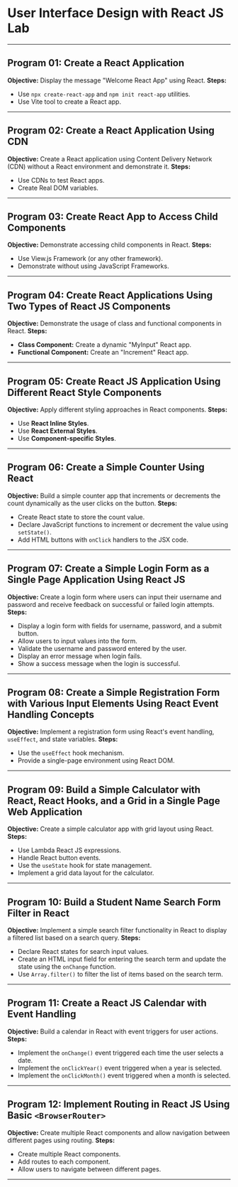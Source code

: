 # User Interface Design with React JS Lab

---

## Program 01: Create a React Application
**Objective:** Display the message "Welcome React App" using React.
**Steps:**
- Use `npx create-react-app` and `npm init react-app` utilities.
- Use Vite tool to create a React app.

---

## Program 02: Create a React Application Using CDN
**Objective:** Create a React application using Content Delivery Network (CDN) without a React environment and demonstrate it.
**Steps:**
- Use CDNs to test React apps.
- Create Real DOM variables.

---

## Program 03: Create React App to Access Child Components
**Objective:** Demonstrate accessing child components in React.
**Steps:**
- Use View.js Framework (or any other framework).
- Demonstrate without using JavaScript Frameworks.

---

## Program 04: Create React Applications Using Two Types of React JS Components
**Objective:** Demonstrate the usage of class and functional components in React.
**Steps:**
- **Class Component:** Create a dynamic "MyInput" React app.
- **Functional Component:** Create an "Increment" React app.

---

## Program 05: Create React JS Application Using Different React Style Components
**Objective:** Apply different styling approaches in React components.
**Steps:**
- Use **React Inline Styles**.
- Use **React External Styles**.
- Use **Component-specific Styles**.

---

## Program 06: Create a Simple Counter Using React
**Objective:** Build a simple counter app that increments or decrements the count dynamically as the user clicks on the button.
**Steps:**
- Create React state to store the count value.
- Declare JavaScript functions to increment or decrement the value using `setState()`.
- Add HTML buttons with `onClick` handlers to the JSX code.

---

## Program 07: Create a Simple Login Form as a Single Page Application Using React JS
**Objective:** Create a login form where users can input their username and password and receive feedback on successful or failed login attempts.
**Steps:**
- Display a login form with fields for username, password, and a submit button.
- Allow users to input values into the form.
- Validate the username and password entered by the user.
- Display an error message when login fails.
- Show a success message when the login is successful.

---

## Program 08: Create a Simple Registration Form with Various Input Elements Using React Event Handling Concepts
**Objective:** Implement a registration form using React's event handling, `useEffect`, and state variables.
**Steps:**
- Use the `useEffect` hook mechanism.
- Provide a single-page environment using React DOM.

---

## Program 09: Build a Simple Calculator with React, React Hooks, and a Grid in a Single Page Web Application
**Objective:** Create a simple calculator app with grid layout using React.
**Steps:**
- Use Lambda React JS expressions.
- Handle React button events.
- Use the `useState` hook for state management.
- Implement a grid data layout for the calculator.

---

## Program 10: Build a Student Name Search Form Filter in React
**Objective:** Implement a simple search filter functionality in React to display a filtered list based on a search query.
**Steps:**
- Declare React states for search input values.
- Create an HTML input field for entering the search term and update the state using the `onChange` function.
- Use `Array.filter()` to filter the list of items based on the search term.

---

## Program 11: Create a React JS Calendar with Event Handling
**Objective:** Build a calendar in React with event triggers for user actions.
**Steps:**
- Implement the `onChange()` event triggered each time the user selects a date.
- Implement the `onClickYear()` event triggered when a year is selected.
- Implement the `onClickMonth()` event triggered when a month is selected.

---

## Program 12: Implement Routing in React JS Using Basic `<BrowserRouter>`
**Objective:** Create multiple React components and allow navigation between different pages using routing.
**Steps:**
- Create multiple React components.
- Add routes to each component.
- Allow users to navigate between different pages.

---
